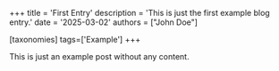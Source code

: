 +++
title = 'First Entry'
description = 'This is just the first example blog entry.'
date = '2025-03-02'
authors = ["John Doe"]

[taxonomies]
tags=['Example']
+++

This is just an example post without any content.
